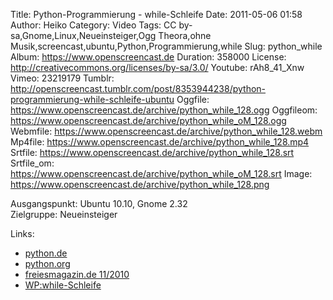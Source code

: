 Title: Python-Programmierung - while-Schleife
Date: 2011-05-06 01:58
Author: Heiko
Category: Video
Tags: CC by-sa,Gnome,Linux,Neueinsteiger,Ogg Theora,ohne Musik,screencast,ubuntu,Python,Programmierung,while
Slug: python_while
Album: https://www.openscreencast.de
Duration: 358000
License: http://creativecommons.org/licenses/by-sa/3.0/
Youtube: rAh8_41_Xnw
Vimeo: 23219179
Tumblr: http://openscreencast.tumblr.com/post/8353944238/python-programmierung-while-schleife-ubuntu
Oggfile: https://www.openscreencast.de/archive/python_while_128.ogg
Oggfileom: https://www.openscreencast.de/archive/python_while_oM_128.ogg
Webmfile: https://www.openscreencast.de/archive/python_while_128.webm
Mp4file: https://www.openscreencast.de/archive/python_while_128.mp4
Srtfile: https://www.openscreencast.de/archive/python_while_128.srt
Srtfile_om: https://www.openscreencast.de/archive/python_while_oM_128.srt
Image: https://www.openscreencast.de/archive/python_while_128.png

Ausgangspunkt: Ubuntu 10.10, Gnome 2.32  
Zielgruppe: Neueinsteiger  

Links:

  * [python.de](http://www.python.de "Link zu Python.de")
  * [python.org](http://www.python.org "Link zu Python.org")
  * [freiesmagazin.de 11/2010](http://www.freiesmagazin.de/freiesMagazin-2010-11 "Link zu freiesmagazin.de")
  * [WP:while-Schleife](http://de.wikipedia.org/wiki/While-Schleife "Link zu wikipedia.de if")


